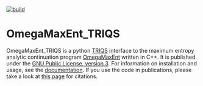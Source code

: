 [![build](https://github.com/TRIQS/omegamaxent_interface/workflows/build/badge.svg)](https://github.com/TRIQS/omegamaxent_interface/actions?query=workflow%3Abuild)

# OmegaMaxEnt_TRIQS

OmegaMaxEnt_TRIQS is a python [TRIQS] interface to the maximum entropy analytic continuation program [OmegaMaxEnt][OME] written in C++. It is published under the [GNU Public License, version 3][license]. For information on installation and usage, see the [documentation][doc]. If you use the code in publications, please take a look at [this page][about] for citations.

 
[TRIQS]: https://triqs.github.io/triqs/latest/
[about]: https://triqs.github.io/omegamaxent_interface/latest/about.html
[license]: http://www.gnu.org/licenses/gpl.html
[doc]: https://triqs.github.io/omegamaxent_interface/latest/
[OME]: https://www.physique.usherbrooke.ca/MaxEnt/index.php/Main_Page
